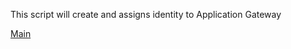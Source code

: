 This script will create and assigns identity to Application Gateway 


[Main](https://github.com/sudheeranguluri/AzureARM)